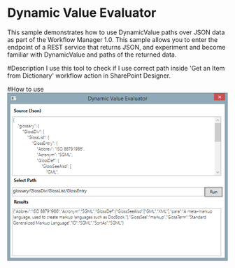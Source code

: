 # Dynamic Value Evaluator
This sample demonstrates how to use DynamicValue paths over JSON data as part of the Workflow Manager 1.0.  This sample allows you to enter the endpoint of a REST service that returns JSON, and experiment and become familiar with DynamicValue and paths of the returned data.

#Description
I use this tool to check if I use correct path inside 'Get an Item from Dictionary'  workflow action in SharePoint Designer. 

#How to use
![Alt text](/example.png?raw=true "How to use")